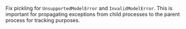 Fix pickling for `UnsupportedModelError` and `InvalidModelError`. This is important for propagating exceptions from child processes to the parent process for tracking purposes.
